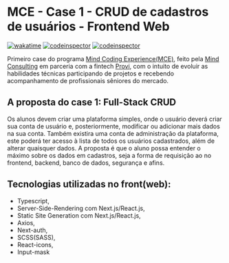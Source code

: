 # MCE - Case 1 - CRUD de cadastros de usuários - Frontend Web

[![wakatime](https://wakatime.com/badge/github/savio591/mce-onboarding-web.svg)](https://wakatime.com/badge/github/savio591/mce-onboarding-web)
[![codeinspector](https://www.code-inspector.com/project/24069/score/svg)](https://frontend.code-inspector.com/public/project/24069/mce-onboarding-web/dashboard)
[![codeinspector](https://www.code-inspector.com/project/24069/status/svg)](https://frontend.code-inspector.com/public/project/24069/mce-onboarding-web/dashboard)

Primeiro case do programa [Mind Coding Experience(MCE)](https://conteudos.provi.com.br/mind-coding-experience/), feito pela [Mind Consulting](https://mindconsulting.com.br/) em parceria com a fintech [Provi](https://provi.com.br), com o intuito de evoluir as habilidades técnicas participando de projetos e recebendo acompanhamento de profissionais sêniores do mercado.

## A proposta do case 1: Full-Stack CRUD

Os alunos devem criar uma plataforma simples, onde o usuário deverá criar sua conta de usuário e, posteriormente, modificar ou adicionar mais dados na sua conta. Também existira uma conta de administração da plataforma, este poderá ter acesso à lista de todos os usuários cadastrados, além de alterar quaisquer dados. A proposta é que o aluno possa entender o máximo sobre os dados em cadastros, seja a forma de requisição ao no frontend, backend, banco de dados, segurança e afins.

## Tecnologias utilizadas no front(web):

- Typescript,
- Server-Side-Rendering com Next.js/React.js,
- Static Site Generation com Next.js/React.js,
- Axios,
- Next-auth,
- SCSS(SASS),
- React-icons,
- Input-mask
